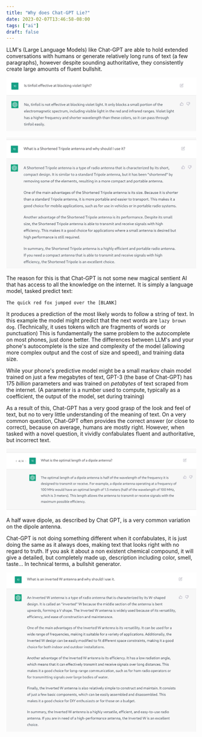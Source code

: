 ```yaml
---
title: "Why does Chat-GPT Lie?"
date: 2023-02-07T13:46:58-08:00
tags: ["ai"]
draft: false
---
```


LLM's (Large Language Models) like Chat-GPT are able to hold extended conversations with humans or generate relatively long runs of text (a few paragraphs), however despite sounding authoritative, they consistently create large amounts of fluent bullshit.

![Chat GPT confidently asserting that aluminum foil is transparent.](foil.webp)

![Chat GPT inventing an antenna design](tripole.webp)

The reason for this is that Chat-GPT is not some new magical sentient AI that has access to all the knowledge on the internet.
It is simply a language model, tasked predict text:

```
The quick red fox jumped over the [BLANK]
```

It produces a prediction of the most likely words to follow a string of text.
In this example the model might predict that the next words are `lazy brown dog`.
(Technically, it uses tokens witch are fragments of words or punctuation)
This is fundamentally the same problem to the autocomplete on most phones, just done better.
The differences between LLM's and your phone's autocomplete is the size and complexity of the model (allowing more complex output and the cost of size and speed), and training data size.

While your phone's predictive model might be a small markov chain model trained on just a few megabytes of text, GPT-3 (the base of Chat-GPT) has 175 *billion* parameters and was trained on *petabytes* of text scraped from the internet.
(A parameter is a number used to compute, typically as a coefficient, the output of the model, set during training)

As a result of this, Chat-GPT has a very good grasp of the look and feel of text, but no to very little understanding of the meaning of text.
On a very common question, Chat-GPT often provides the correct answer (or close to correct), because on average, humans are mostly right.
However, when tasked with a novel question, it vividly confabulates fluent and authoritative, but incorrect text.

![Chat GPT confidently and correctly providing instructions on constructing a dipole antenna](dipole.webp)
A half wave dipole, as described by Chat GPT, is a very common variation on the dipole antenna.

Chat-GPT is not doing something different when it confabulates, it is just doing the same as it always does, making text that looks right with no regard to truth.
If you ask it about a non existent chemical compound, it will give a detailed, but completely made up, description including color, smell, taste...
In technical terms, a bullshit generator.

![](w.webp)
